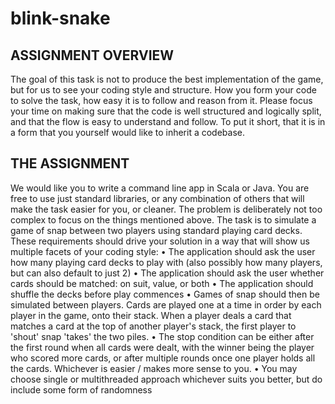 # blink-snake

## ASSIGNMENT OVERVIEW
The goal of this task is not to produce the best implementation of the game, but for us to see your coding
style and structure. How you form your code to solve the task, how easy it is to follow and reason from it.
Please focus your time on making sure that the code is well structured and logically split, and that the
flow is easy to understand and follow. To put it short, that it is in a form that you yourself would like to
inherit a codebase.

## THE ASSIGNMENT
We would like you to write a command line app in Scala or Java. You are free to use just standard
libraries, or any combination of others that will make the task easier for you, or cleaner. The problem is
deliberately not too complex to focus on the things mentioned above.
The task is to simulate a game of snap between two players using standard playing card decks.
These requirements should drive your solution in a way that will show us multiple facets of your coding
style:
• The application should ask the user how many playing card decks to play with (also possibly how
many players, but can also default to just 2)
• The application should ask the user whether cards should be matched: on suit, value, or both
• The application should shuffle the decks before play commences
• Games of snap should then be simulated between players. Cards are played one at a time in
order by each player in the game, onto their stack. When a player deals a card that matches a
card at the top of another player's stack, the first player to 'shout' snap 'takes' the two piles.
• The stop condition can be either after the first round when all cards were dealt, with the winner
being the player who scored more cards, or after multiple rounds once one player holds all the
cards. Whichever is easier / makes more sense to you.
• You may choose single or multithreaded approach whichever suits you better, but do include
some form of randomness
